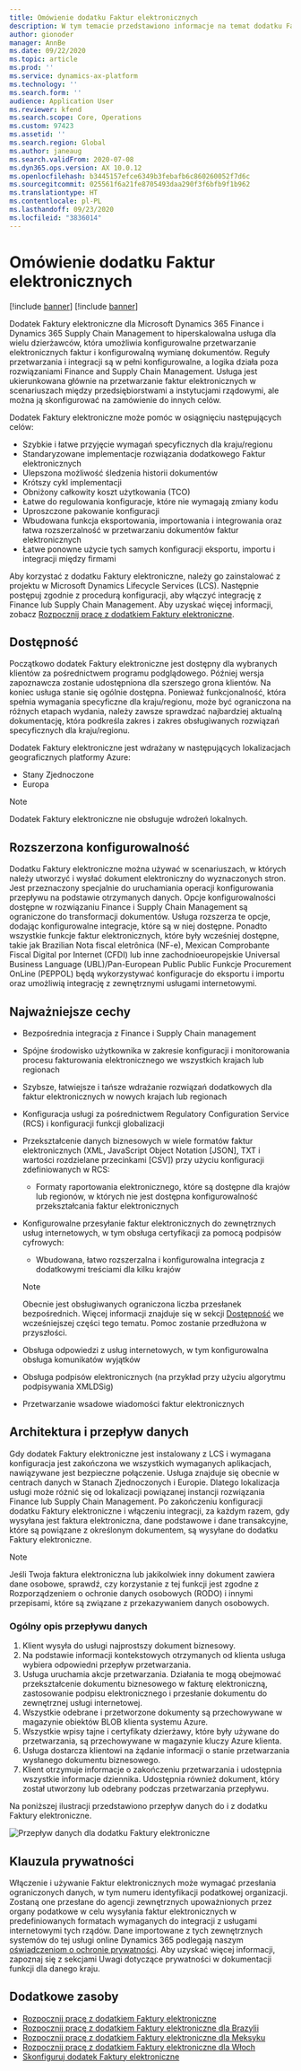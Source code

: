 ```yaml
---
title: Omówienie dodatku Faktur elektronicznych
description: W tym temacie przedstawiono informacje na temat dodatku Faktur elektronicznych w rozwiązaniach Microsoft Dynamics 365 Finance i Dynamics 365 Supply Chain Management.
author: gionoder
manager: AnnBe
ms.date: 09/22/2020
ms.topic: article
ms.prod: ''
ms.service: dynamics-ax-platform
ms.technology: ''
ms.search.form: ''
audience: Application User
ms.reviewer: kfend
ms.search.scope: Core, Operations
ms.custom: 97423
ms.assetid: ''
ms.search.region: Global
ms.author: janeaug
ms.search.validFrom: 2020-07-08
ms.dyn365.ops.version: AX 10.0.12
ms.openlocfilehash: b3445157efce6349b3febafb6c860260052f7d6c
ms.sourcegitcommit: 025561f6a21fe8705493daa290f3f6bfb9f1b962
ms.translationtype: HT
ms.contentlocale: pl-PL
ms.lasthandoff: 09/23/2020
ms.locfileid: "3836014"
---
```

# <a name="electronic-invoicing-add-on-overview"></a>Omówienie dodatku Faktur elektronicznych

[!include [banner](../includes/banner.md)]
[!include [banner](../includes/preview-banner.md)]

Dodatek Faktury elektroniczne dla Microsoft Dynamics 365 Finance i Dynamics 365 Supply Chain Management to hiperskalowalna usługa dla wielu dzierżawców, która umożliwia konfigurowalne przetwarzanie elektronicznych faktur i konfigurowalną wymianę dokumentów. Reguły przetwarzania i integracji są w pełni konfigurowalne, a logika działa poza rozwiązaniami Finance and Supply Chain Management. Usługa jest ukierunkowana głównie na przetwarzanie faktur elektronicznych w scenariuszach między przedsiębiorstwami a instytucjami rządowymi, ale można ją skonfigurować na zamówienie do innych celów.

Dodatek Faktury elektroniczne może pomóc w osiągnięciu następujących celów:

- Szybkie i łatwe przyjęcie wymagań specyficznych dla kraju/regionu
- Standaryzowane implementacje rozwiązania dodatkowego Faktur elektronicznych
- Ulepszona możliwość śledzenia historii dokumentów
- Krótszy cykl implementacji
- Obniżony całkowity koszt użytkowania (TCO)
- Łatwe do regulowania konfiguracje, które nie wymagają zmiany kodu
- Uproszczone pakowanie konfiguracji
- Wbudowana funkcja eksportowania, importowania i integrowania oraz łatwa rozszerzalność w przetwarzaniu dokumentów faktur elektronicznych
- Łatwe ponowne użycie tych samych konfiguracji eksportu, importu i integracji między firmami

Aby korzystać z dodatku Faktury elektroniczne, należy go zainstalować z projektu w Microsoft Dynamics Lifecycle Services (LCS). Następnie postępuj zgodnie z procedurą konfiguracji, aby włączyć integrację z Finance lub Supply Chain Management. Aby uzyskać więcej informacji, zobacz [Rozpocznij pracę z dodatkiem Faktury elektroniczne](e-invoicing-get-started.md).

## <a name="availability"></a>Dostępność

Początkowo dodatek Faktury elektroniczne jest dostępny dla wybranych klientów za pośrednictwem programu podglądowego. Później wersja zapoznawcza zostanie udostępniona dla szerszego grona klientów. Na koniec usługa stanie się ogólnie dostępna. Ponieważ funkcjonalność, która spełnia wymagania specyficzne dla kraju/regionu, może być ograniczona na różnych etapach wydania, należy zawsze sprawdzać najbardziej aktualną dokumentację, która podkreśla zakres i zakres obsługiwanych rozwiązań specyficznych dla kraju/regionu.

Dodatek Faktury elektroniczne jest wdrażany w następujących lokalizacjach geograficznych platformy Azure:

- Stany Zjednoczone
- Europa

> [!NOTE]
> Dodatek Faktury elektroniczne nie obsługuje wdrożeń lokalnych.

## <a name="extended-configurability"></a>Rozszerzona konfigurowalność

Dodatku Faktury elektroniczne można używać w scenariuszach, w których należy utworzyć i wysłać dokument elektroniczny do wyznaczonych stron. Jest przeznaczony specjalnie do uruchamiania operacji konfigurowania przepływu na podstawie otrzymanych danych. Opcje konfigurowalności dostępne w rozwiązaniu Finance i Supply Chain Management są ograniczone do transformacji dokumentów. Usługa rozszerza te opcje, dodając konfigurowalne integracje, które są w niej dostępne. Ponadto wszystkie funkcje faktur elektronicznych, które były wcześniej dostępne, takie jak Brazilian Nota fiscal eletrônica (NF-e), Mexican Comprobante Fiscal Digital por Internet (CFDI) lub inne zachodnioeuropejskie Universal Business Language (UBL)/Pan-European Public Public Funkcje Procurement OnLine (PEPPOL) będą wykorzystywać konfiguracje do eksportu i importu oraz umożliwią integrację z zewnętrznymi usługami internetowymi.

## <a name="feature-highlights"></a>Najważniejsze cechy

- Bezpośrednia integracja z Finance i Supply Chain management
- Spójne środowisko użytkownika w zakresie konfiguracji i monitorowania procesu fakturowania elektronicznego we wszystkich krajach lub regionach
- Szybsze, łatwiejsze i tańsze wdrażanie rozwiązań dodatkowych dla faktur elektronicznych w nowych krajach lub regionach
- Konfiguracja usługi za pośrednictwem Regulatory Configuration Service (RCS) i konfiguracji funkcji globalizacji
- Przekształcenie danych biznesowych w wiele formatów faktur elektronicznych (XML, JavaScript Object Notation \[JSON\], TXT i wartości rozdzielane przecinkami \[CSV\]) przy użyciu konfiguracji zdefiniowanych w RCS:

    - Formaty raportowania elektronicznego, które są dostępne dla krajów lub regionów, w których nie jest dostępna konfigurowalność przekształcania faktur elektronicznych

- Konfigurowalne przesyłanie faktur elektronicznych do zewnętrznych usług internetowych, w tym obsługa certyfikacji za pomocą podpisów cyfrowych:

    - Wbudowana, łatwo rozszerzalna i konfigurowalna integracja z dodatkowymi treściami dla kilku krajów

    > [!NOTE]
    > Obecnie jest obsługiwanych ograniczona liczba przesłanek bezpośrednich. Więcej informacji znajduje się w sekcji [Dostępność](#availability) we wcześniejszej części tego tematu. Pomoc zostanie przedłużona w przyszłości.

- Obsługa odpowiedzi z usług internetowych, w tym konfigurowalna obsługa komunikatów wyjątków
- Obsługa podpisów elektronicznych (na przykład przy użyciu algorytmu podpisywania XMLDSig)
- Przetwarzanie wsadowe wiadomości faktur elektronicznych

## <a name="architecture-and-data-flow"></a>Architektura i przepływ danych

Gdy dodatek Faktury elektroniczne jest instalowany z LCS i wymagana konfiguracja jest zakończona we wszystkich wymaganych aplikacjach, nawiązywane jest bezpieczne połączenie. Usługa znajduje się obecnie w centrach danych w Stanach Zjednoczonych i Europie. Dlatego lokalizacja usługi może różnić się od lokalizacji powiązanej instancji rozwiązania Finance lub Supply Chain Management. Po zakończeniu konfiguracji dodatku Faktury elektroniczne i włączeniu integracji, za każdym razem, gdy wysyłana jest faktura elektroniczna, dane podstawowe i dane transakcyjne, które są powiązane z określonym dokumentem, są wysyłane do dodatku Faktury elektroniczne.

> [!NOTE]
> Jeśli Twoja faktura elektroniczna lub jakikolwiek inny dokument zawiera dane osobowe, sprawdź, czy korzystanie z tej funkcji jest zgodne z Rozporządzeniem o ochronie danych osobowych (RODO) i innymi przepisami, które są związane z przekazywaniem danych osobowych.

### <a name="high-level-description-of-the-data-flow"></a>Ogólny opis przepływu danych

1. Klient wysyła do usługi najprostszy dokument biznesowy.
2. Na podstawie informacji kontekstowych otrzymanych od klienta usługa wybiera odpowiedni przepływ przetwarzania.
3. Usługa uruchamia akcje przetwarzania. Działania te mogą obejmować przekształcenie dokumentu biznesowego w fakturę elektroniczną, zastosowanie podpisu elektronicznego i przesłanie dokumentu do zewnętrznej usługi internetowej.
4. Wszystkie odebrane i przetworzone dokumenty są przechowywane w magazynie obiektów BLOB klienta systemu Azure.
5. Wszystkie wpisy tajne i certyfikaty dzierżawy, które były używane do przetwarzania, są przechowywane w magazynie kluczy Azure klienta.
6. Usługa dostarcza klientowi na żądanie informacji o stanie przetwarzania wysłanego dokumentu biznesowego.
7. Klient otrzymuje informacje o zakończeniu przetwarzania i udostępnia wszystkie informacje dziennika. Udostępnia również dokument, który został utworzony lub odebrany podczas przetwarzania przepływu.

Na poniższej ilustracji przedstawiono przepływ danych do i z dodatku Faktury elektroniczne.

![Przepływ danych dla dodatku Faktury elektroniczne](media/e-invoicing-service-data-flow-diagram-overview.png)

## <a name="privacy-notice"></a>Klauzula prywatności
Włączenie i używanie Faktur elektronicznych może wymagać przesłania ograniczonych danych, w tym numeru identyfikacji podatkowej organizacji. Zostaną one przesłane do agencji zewnętrznych upoważnionych przez organy podatkowe w celu wysyłania faktur elektronicznych w predefiniowanych formatach wymaganych do integracji z usługami internetowymi tych rządów. Dane importowane z tych zewnętrznych systemów do tej usługi online Dynamics 365 podlegają naszym [oświadczeniom o ochronie prywatności](https://go.microsoft.com/fwlink/?LinkId=512132). Aby uzyskać więcej informacji, zapoznaj się z sekcjami Uwagi dotyczące prywatności w dokumentacji funkcji dla danego kraju.

## <a name="additional-resources"></a>Dodatkowe zasoby

- [Rozpocznij pracę z dodatkiem Faktury elektroniczne](e-invoicing-get-started.md)
- [Rozpocznij pracę z dodatkiem Faktury elektroniczne dla Brazylii](e-invoicing-bra-get-started.md)
- [Rozpocznij pracę z dodatkiem Faktury elektroniczne dla Meksyku](e-invoicing-mex-get-started.md)
- [Rozpocznij pracę z dodatkiem Faktury elektroniczne dla Włoch](e-invoicing-ita-get-started.md)
- [Skonfiguruj dodatek Faktury elektroniczne](e-invoicing-setup.md)

